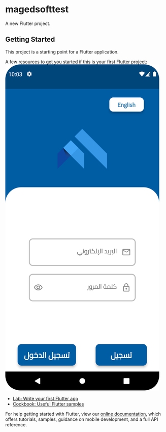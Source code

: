 # magedsofttest

A new Flutter project.

## Getting Started



This project is a starting point for a Flutter application.

A few resources to get you started if this is your first Flutter project:
![loginarabic](https://github.com/omarabdullah1/magedsofttest/blob/master/screenshots/loginarabic.png)
- [Lab: Write your first Flutter app](https://flutter.dev/docs/get-started/codelab)
- [Cookbook: Useful Flutter samples](https://flutter.dev/docs/cookbook)

For help getting started with Flutter, view our
[online documentation](https://flutter.dev/docs), which offers tutorials,
samples, guidance on mobile development, and a full API reference.
